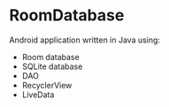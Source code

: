 # RoomDatabase
Android application written in Java using:
- Room database
- SQLite database
- DAO
- RecyclerView
- LiveData
